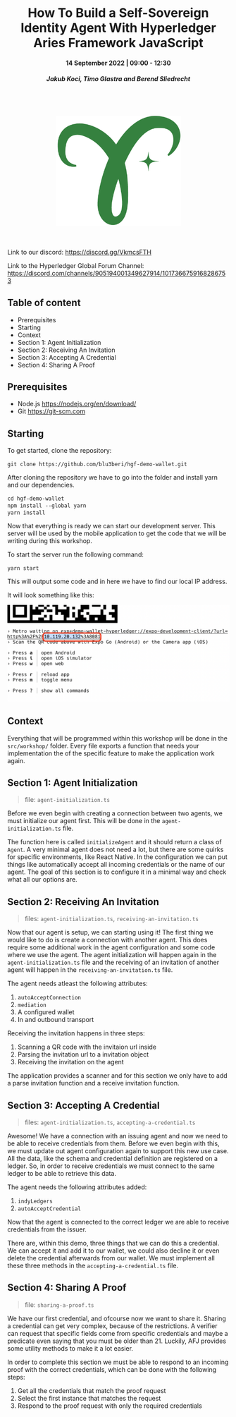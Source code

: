 <h1 align="center">How To Build a Self-Sovereign Identity Agent With Hyperledger Aries Framework JavaScript</h1>
<h4 align="center">14 September 2022 | 09:00 - 12:30</h4>
<h5 align="center">Jakub Koci, Timo Glastra and Berend Sliedrecht</h5>
<p align="center">
<br>
<br>
<br>
<img
  alt="Hyperledger Aries logo"
  src="https://raw.githubusercontent.com/hyperledger/aries-framework-javascript/aa31131825e3331dc93694bc58414d955dcb1129/images/aries-logo.png"
  height="250px"
/>
<br>
<br>
<br>
</p>

Link to our discord: https://discord.gg/VkmcsFTH

Link to the Hyperledger Global Forum Channel: https://discord.com/channels/905194001349627914/1017366759168286753

## Table of content

- Prerequisites
- Starting
- Context
- Section 1: Agent Initialization
- Section 2: Receiving An Invitation
- Section 3: Accepting A Credential
- Section 4: Sharing A Proof

## Prerequisites

- Node.js https://nodejs.org/en/download/
- Git https://git-scm.com

## Starting

To get started, clone the repository: 

```console
git clone https://github.com/blu3beri/hgf-demo-wallet.git
```

After cloning the repository we have to go into the folder and install yarn and our dependencies.

```console
cd hgf-demo-wallet
npm install --global yarn
yarn install
```

Now that everything is ready we can start our development server. This server will be used by the mobile application to get the code that we will be writing during this workshop.

To start the server run the following command:

```console
yarn start
```

This will output some code and in here we have to find our local IP address.

It will look something like this:

![IP picture](./assets/ip-picture.png)


## Context

Everything that will be programmed within this workshop will be done in the
`src/workshop/` folder. Every file exports a function that needs your
implementation the of the specific feature to make the application work again.

## Section 1: Agent Initialization

> file: `agent-initialization.ts`

Before we even begin with creating a connection between two agents, we must
initialize our agent first. This will be done in the `agent-initialization.ts`
file.

The function here is called `initializeAgent` and it should return a class of
`Agent`. A very minimal agent does not need a lot, but there are some quirks
for specific environments, like React Native. In the configuration we can put
things like automatically accept all incoming credentials or the name of our
agent. The goal of this section is to configure it in a minimal way and check
what all our options are.

## Section 2: Receiving An Invitation

> files: `agent-initialization.ts`, `receiving-an-invitation.ts`

Now that our agent is setup, we can starting using it! The first thing we would
like to do is create a connection with another agent. This does require some
additional work in the agent configuration and some code where we use the
agent. The agent initialization will happen again in the
`agent-initialization.ts` file and the receiving of an invitation of another
agent will happen in the `receiving-an-invitation.ts` file.

The agent needs atleast the following attributes:

1. `autoAcceptConnection`
2. `mediation`
3. A configured wallet
4. In and outbound transport

Receiving the invitation happens in three steps:

1. Scanning a QR code with the invitaion url inside
2. Parsing the invitation url to a invitation object
3. Receiving the invitation on the agent

The application provides a scanner and for this section we only have to add a
parse invitation function and a receive invitation function.

## Section 3: Accepting A Credential

> files: `agent-initialization.ts`, `accepting-a-credential.ts`

Awesome! We have a connection with an issuing agent and now we need to be able
to receive credentials from them. Before we even begin with this, we must
update out agent configuration again to support this new use case. All the
data, like the schema and credential definition are registered on a ledger. So,
in order to receive credentials we must connect to the same ledger to be able
to retrieve this data. 

The agent needs the following attributes added:

1. `indyLedgers`
2. `autoAcceptCredential`

Now that the agent is connected to the correct ledger we are able to receive
credentials from the issuer. 

There are, within this demo, three things that we can do this a credential. We
can accept it and add it to our wallet, we could also decline it or even delete
the credential afterwards from our wallet. We must implement all these three
methods in the `accepting-a-credential.ts` file.

## Section 4: Sharing A Proof

> file: `sharing-a-proof.ts`

We have our first credential, and ofcourse now we want to share it. Sharing a
credential can get very complex, because of the restrictions. A verifier can
request that specific fields come from specific credentials and maybe a
predicate even saying that you must be older than 21. Luckily, AFJ provides
some utility methods to make it a lot easier.

In order to complete this section we must be able to respond to an incoming
proof with the correct credentials, which can be done with the following steps:

1. Get all the credentials that match the proof request
2. Select the first instance that matches the request
3. Respond to the proof request with only the required credentials
